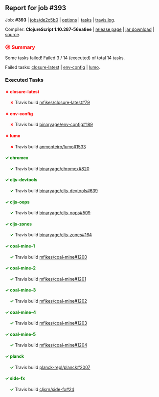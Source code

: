 ## Report for job #393

Job: **#393** | [jobs/de2c5b0](https://github.com/cljs-oss/canary/commit/de2c5b0b2cd32f71ed344c24bc416fe4452243ce) | [options](options.edn) | [tasks](tasks.edn) | [travis log](https://travis-ci.org/cljs-oss/canary/builds/383031459).

Compiler: **ClojureScript 1.10.287-56ea8ee** | [release page](https://github.com/cljs-oss/canary/releases/tag/r1.10.287-56ea8ee) | [jar download](https://github.com/cljs-oss/canary/releases/download/r1.10.287-56ea8ee/clojurescript-1.10.287-56ea8ee.jar) | [source](https://github.com/clojure/clojurescript/commit/56ea8ee0de17cac909b09e2bdc1281d02e5404c9).

### <b style='color:red'>☹ Summary</b>

Some tasks failed! Failed 3 / 14 (executed) of total 14 tasks.

Failed tasks: [closure-latest](#-closure-latest) | [env-config](#-env-config) | [lumo](#-lumo).

### Executed Tasks

#### <b style='color:red'>&#x2717; closure-latest</b>
&nbsp;&nbsp;&nbsp;&nbsp;<b style='color:red'>&#x2717;</b> Travis build [mfikes/closure-latest#79](https://travis-ci.org/mfikes/closure-latest/builds/383032596)<br>

#### <b style='color:red'>&#x2717; env-config</b>
&nbsp;&nbsp;&nbsp;&nbsp;<b style='color:red'>&#x2717;</b> Travis build [binaryage/env-config#189](https://travis-ci.org/binaryage/env-config/builds/383032654)<br>

#### <b style='color:red'>&#x2717; lumo</b>
&nbsp;&nbsp;&nbsp;&nbsp;<b style='color:red'>&#x2717;</b> Travis build [anmonteiro/lumo#1533](https://travis-ci.org/anmonteiro/lumo/builds/383032665)<br>

#### <b style='color:green'>&#x2713; chromex</b>
&nbsp;&nbsp;&nbsp;&nbsp;<b style='color:green'>&#x2713;</b> Travis build [binaryage/chromex#820](https://travis-ci.org/binaryage/chromex/builds/383032586)<br>

#### <b style='color:green'>&#x2713; cljs-devtools</b>
&nbsp;&nbsp;&nbsp;&nbsp;<b style='color:green'>&#x2713;</b> Travis build [binaryage/cljs-devtools#639](https://travis-ci.org/binaryage/cljs-devtools/builds/383032588)<br>

#### <b style='color:green'>&#x2713; cljs-oops</b>
&nbsp;&nbsp;&nbsp;&nbsp;<b style='color:green'>&#x2713;</b> Travis build [binaryage/cljs-oops#509](https://travis-ci.org/binaryage/cljs-oops/builds/383032590)<br>

#### <b style='color:green'>&#x2713; cljs-zones</b>
&nbsp;&nbsp;&nbsp;&nbsp;<b style='color:green'>&#x2713;</b> Travis build [binaryage/cljs-zones#164](https://travis-ci.org/binaryage/cljs-zones/builds/383032592)<br>

#### <b style='color:green'>&#x2713; coal-mine-1</b>
&nbsp;&nbsp;&nbsp;&nbsp;<b style='color:green'>&#x2713;</b> Travis build [mfikes/coal-mine#1200](https://travis-ci.org/mfikes/coal-mine/builds/383032600)<br>

#### <b style='color:green'>&#x2713; coal-mine-2</b>
&nbsp;&nbsp;&nbsp;&nbsp;<b style='color:green'>&#x2713;</b> Travis build [mfikes/coal-mine#1201](https://travis-ci.org/mfikes/coal-mine/builds/383032602)<br>

#### <b style='color:green'>&#x2713; coal-mine-3</b>
&nbsp;&nbsp;&nbsp;&nbsp;<b style='color:green'>&#x2713;</b> Travis build [mfikes/coal-mine#1202](https://travis-ci.org/mfikes/coal-mine/builds/383032624)<br>

#### <b style='color:green'>&#x2713; coal-mine-4</b>
&nbsp;&nbsp;&nbsp;&nbsp;<b style='color:green'>&#x2713;</b> Travis build [mfikes/coal-mine#1203](https://travis-ci.org/mfikes/coal-mine/builds/383032631)<br>

#### <b style='color:green'>&#x2713; coal-mine-5</b>
&nbsp;&nbsp;&nbsp;&nbsp;<b style='color:green'>&#x2713;</b> Travis build [mfikes/coal-mine#1204](https://travis-ci.org/mfikes/coal-mine/builds/383032635)<br>

#### <b style='color:green'>&#x2713; planck</b>
&nbsp;&nbsp;&nbsp;&nbsp;<b style='color:green'>&#x2713;</b> Travis build [planck-repl/planck#2007](https://travis-ci.org/planck-repl/planck/builds/383032771)<br>

#### <b style='color:green'>&#x2713; side-fx</b>
&nbsp;&nbsp;&nbsp;&nbsp;<b style='color:green'>&#x2713;</b> Travis build [cljsrn/side-fx#24](https://travis-ci.org/cljsrn/side-fx/builds/383032754)<br>